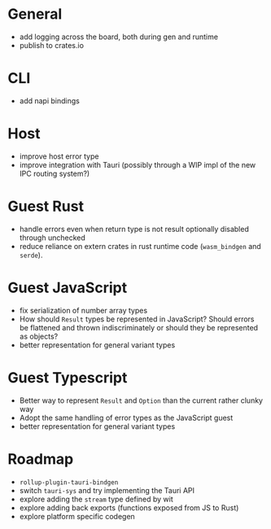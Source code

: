 # General

- add logging across the board, both during gen and runtime
- publish to crates.io

# CLI

- add napi bindings

# Host

- improve host error type
- improve integration with Tauri (possibly through a WIP impl of the new IPC routing system?)

# Guest Rust

- handle errors even when return type is not result optionally disabled through unchecked
- reduce reliance on extern crates in rust runtime code (`wasm_bindgen` and `serde`).

# Guest JavaScript

- fix serialization of number array types
- How should `Result` types be represented in JavaScript? Should errors be flattened and thrown indiscriminately or should they be represented as objects?
- better representation for general variant types

# Guest Typescript

- Better way to represent `Result` and `Option` than the current rather clunky way
- Adopt the same handling of error types as the JavaScript guest
- better representation for general variant types

# Roadmap

- `rollup-plugin-tauri-bindgen`
- switch `tauri-sys` and try implementing the Tauri API
- explore adding the `stream` type defined by wit
- explore adding back exports (functions exposed from JS to Rust)
- explore platform specific codegen